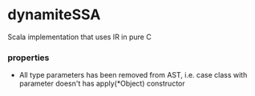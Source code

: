 # dynamiteSSA
Scala implementation that uses IR in pure C


### properties

+ All type parameters has been removed from AST, i.e.
  case class with parameter doesn't has apply(*Object) constructor
  

